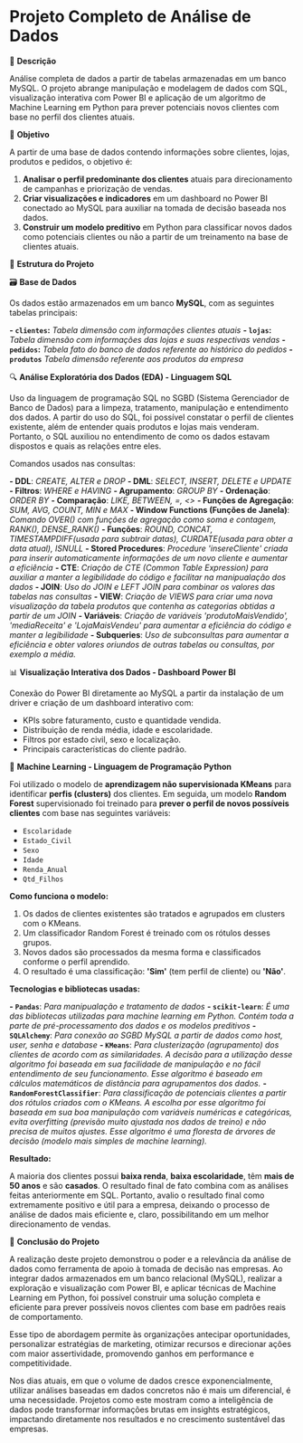 # Projeto Completo de Análise de Dados

📌 **Descrição**

Análise completa de dados a partir de tabelas armazenadas em um banco MySQL. O projeto abrange manipulação e modelagem de dados com SQL, visualização interativa com Power BI e aplicação de um algoritmo de Machine Learning em Python para prever potenciais novos clientes com base no perfil dos clientes atuais.

📌 **Objetivo**

A partir de uma base de dados contendo informações sobre clientes, lojas, produtos e pedidos, o objetivo é:

1. **Analisar o perfil predominante dos clientes** atuais para direcionamento de campanhas e priorização de vendas.
2. **Criar visualizações e indicadores** em um dashboard no Power BI conectado ao MySQL para auxiliar na tomada de decisão baseada nos dados.
3. **Construir um modelo preditivo** em Python para classificar novos dados como potenciais clientes ou não a partir de um treinamento na base de clientes atuais.

📌 **Estrutura do Projeto**


🗃️ **Base de Dados**

Os dados estão armazenados em um banco **MySQL**, com as seguintes tabelas principais:

**- `clientes`:** *Tabela dimensão com informações clientes atuais*
**- `lojas`:** *Tabela dimensão com informações das lojas e suas respectivas vendas*
**- `pedidos`:** *Tabela fato do banco de dados referente ao histórico do pedidos*
**- `produtos`** *Tabela dimensão referente aos produtos da empresa*

🔍 **Análise Exploratória dos Dados (EDA) - Linguagem SQL**

Uso da linguagem de programação SQL no SGBD (Sistema Gerenciador de Banco de Dados) para a limpeza, tratamento, manipulação e entendimento dos dados. A partir do uso do SQL, foi possível constatar o perfil de clientes existente, além de entender quais produtos e lojas mais venderam. Portanto, o SQL auxiliou no entendimento de como os dados estavam dispostos e quais as relações entre eles.

Comandos usados nas consultas:

**- DDL**: *CREATE, ALTER e DROP*
**- DML**: *SELECT, INSERT, DELETE e UPDATE*
**- Filtros**: *WHERE e HAVING*
**- Agrupamento**: *GROUP BY*
**- Ordenação**: *ORDER BY*
**- Comparação**: *LIKE, BETWEEN, =, <>*
**- Funções de Agregação**: *SUM, AVG, COUNT, MIN e MAX*
**- Window Functions (Funções de Janela)**: *Comando OVER() com funções de agregação como soma e contagem, RANK(), DENSE_RANK()*
**- Funções**: *ROUND, CONCAT, TIMESTAMPDIFF(usada para subtrair datas), CURDATE(usada para obter a data atual), ISNULL*
**- Stored Procedures**: *Procedure 'insereCliente' criada para inserir automaticamente informações de um novo cliente e aumentar a eficiência*
**- CTE**: *Criação de CTE (Common Table Expression) para auxiliar a manter a legibilidade do código e facilitar na manipualação dos dados*
**- JOIN**: *Uso do JOIN e LEFT JOIN para combinar os valores das tabelas nas consultas*
**- VIEW**: *Criação de VIEWS para criar uma nova visualização da tabela produtos que contenha as categorias obtidas a partir de um JOIN*
**- Variáveis**: *Criação de variáveis 'produtoMaisVendido', 'mediaReceita' e 'LojaMaisVendeu' para aumentar a eficiência do código e manter a legibilidade*
**- Subqueries**: *Uso de subconsultas para aumentar a eficiência e obter valores oriundos de outras tabelas ou consultas, por exemplo a média.*

📊 **Visualização Interativa dos Dados - Dashboard Power BI**

Conexão do Power BI diretamente ao MySQL a partir da instalação de um driver e criação de um dashboard interativo com:

- KPIs sobre faturamento, custo e quantidade vendida.
- Distribuição de renda média, idade e escolaridade.
- Filtros por estado civil, sexo e localização.
- Principais características do cliente padrão.

🤖 **Machine Learning - Linguagem de Programação Python**

Foi utilizado o modelo de **aprendizagem não supervisionada KMeans** para identificar **perfis (clusters)** dos clientes. Em seguida, um modelo **Random Forest** supervisionado foi treinado para **prever o perfil de novos possíveis clientes** com base nas seguintes variáveis:

- `Escolaridade`
- `Estado_Civil`
- `Sexo`
- `Idade`
- `Renda_Anual`
- `Qtd_Filhos`

**Como funciona o modelo:**

1. Os dados de clientes existentes são tratados e agrupados em clusters com o KMeans.
2. Um classificador Random Forest é treinado com os rótulos desses grupos.
3. Novos dados são processados da mesma forma e classificados conforme o perfil aprendido.
4. O resultado é uma classificação: **'Sim'** (tem perfil de cliente) ou **'Não'**.

**Tecnologias e bibliotecas usadas:**

**- `Pandas`**: *Para manipualação e tratamento de dados*
**- `scikit-learn`**: *É uma das bibliotecas utilizadas para machine learning em Python. Contém toda a parte de pré-processamento dos dados e os modelos preditivos*
**- `SQLAlchemy`**: *Para conexão ao SGBD MySQL a partir de dados como host, user, senha e database*
**- `KMeans`**: *Para clusterização (agrupamento) dos clientes de acordo com as similaridades. A decisão para a utilização desse algoritmo foi baseada em sua facilidade de manipulação e no fácil entendimento de seu funcionamento. Esse algoritmo é baseado em cálculos matemáticos de distância para agrupamentos dos dados.*
**- `RandomForestClassifier`**: *Para classificação de potenciais clientes a partir dos rótulos criados com o KMeans. A escolha por esse algoritmo foi baseada em sua boa manipulação com variáveis numéricas e categóricas, evita overfitting (previsão muito ajustada nos dados de treino) e não precisa de muitos ajustes. Esse algoritmo é uma floresta de árvores de decisão (modelo mais simples de machine learning).*

**Resultado:**

A maioria dos clientes possui **baixa renda**, **baixa escolaridade**, têm **mais de 50 anos** e são **casados**. O resultado final de fato combina com as análises feitas anteriormente em SQL. Portanto, avalio o resultado final como extremamente positivo e útil para a empresa, deixando o processo de análise de dados mais eficiente e, claro, possibilitando em um melhor direcionamento de vendas.

🧠 **Conclusão do Projeto**

A realização deste projeto demonstrou o poder e a relevância da análise de dados como ferramenta de apoio à tomada de decisão nas empresas. Ao integrar dados armazenados em um banco relacional (MySQL), realizar a exploração e visualização com Power BI, e aplicar técnicas de Machine Learning em Python, foi possível construir uma solução completa e eficiente para prever possíveis novos clientes com base em padrões reais de comportamento.

Esse tipo de abordagem permite às organizações antecipar oportunidades, personalizar estratégias de marketing, otimizar recursos e direcionar ações com maior assertividade, promovendo ganhos em performance e competitividade.

Nos dias atuais, em que o volume de dados cresce exponencialmente, utilizar análises baseadas em dados concretos não é mais um diferencial, é uma necessidade. Projetos como este mostram como a inteligência de dados pode transformar informações brutas em insights estratégicos, impactando diretamente nos resultados e no crescimento sustentável das empresas.


